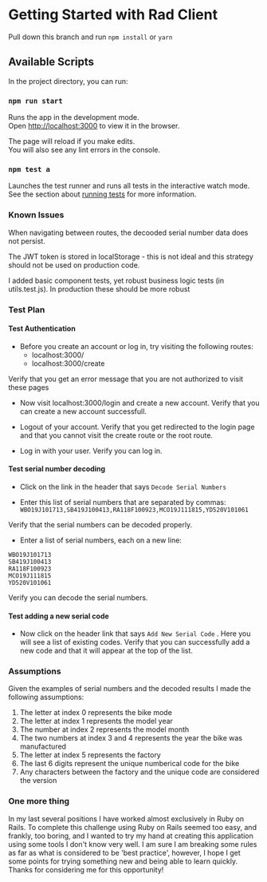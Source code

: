# Getting Started with Rad Client

Pull down this branch and run `npm install` or `yarn`

## Available Scripts

In the project directory, you can run:

### `npm run start`

Runs the app in the development mode.\
Open [http://localhost:3000](http://localhost:3000) to view it in the browser.

The page will reload if you make edits.\
You will also see any lint errors in the console.

### `npm test a`

Launches the test runner and runs all tests in the interactive watch mode.\
See the section about [running tests](https://facebook.github.io/create-react-app/docs/running-tests) for more information.

### Known Issues

When navigating between routes, the decooded serial number data does not persist.

The JWT token is stored in localStorage - this is not ideal and this strategy should not be used on production code.

I added basic component tests, yet robust business logic tests (in utils.test.js). In production these should be more robust

### Test Plan

#### Test Authentication

* Before you create an account or log in, try visiting the following routes:
  - localhost:3000/
  - localhost:3000/create

Verify that you get an error message that you are not authorized to visit these pages

* Now visit localhost:3000/login and create a new account. Verify that you can create a new account successfull.

* Logout of your account. Verify that you get redirected to the login page and that you cannot visit the create route or the root route.

* Log in with your user. Verify you can log in.

#### Test serial number decoding
* Click on the link in the header that says `Decode Serial Numbers`

* Enter this list of serial numbers that are separated by commas:
`WBO19J101713,SB419J100413,RA118F100923,MCO19J111815,YD520V101061`

Verify that the serial numbers can be decoded properly.

* Enter a list of serial numbers, each on a new line:
```
WBO19J101713
SB419J100413
RA118F100923
MCO19J111815
YD520V101061
```

Verify you can decode the serial numbers.

#### Test adding a new serial code
* Now click on the header link that says `Add New Serial Code` . Here you will see a list of existing codes. Verify that you can successfully add a new code and that it will appear at the top of the list.

### Assumptions

Given the examples of serial numbers and the decoded results I made the following assumptions:
1. The letter at index 0 represents the bike mode
1. The letter at index 1 represents the model year
1. The number at index 2 represents the model month
1. The two numbers at index 3 and 4 represents the year the bike was manufactured
1. The letter at index 5 represents the factory
1. The last 6 digits represent the unique numberical code for the bike
1. Any characters between the factory and the unique code are considered the version

### One more thing
In my last several positions I have worked almost exclusively in Ruby on Rails. To complete this challenge using Ruby on Rails seemed too easy, and frankly, too boring, and I wanted to try my hand at creating this application using some tools I don't know very well. I am sure I am breaking some rules as far as what is considered to be 'best practice', however, I hope I get some points for trying something new and being able to learn quickly. Thanks for considering me for this opportunity!